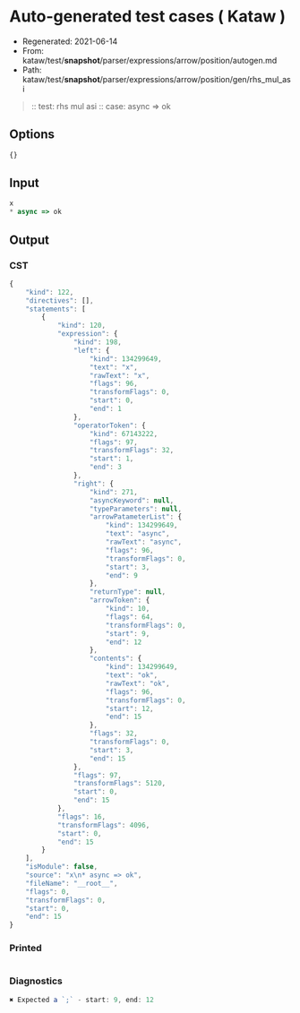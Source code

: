 # Auto-generated test cases ( Kataw )
- Regenerated: 2021-06-14
- From: kataw/test/__snapshot__/parser/expressions/arrow/position/autogen.md
- Path: kataw/test/__snapshot__/parser/expressions/arrow/position/gen/rhs_mul_asi
> :: test: rhs mul asi
> :: case: async => ok
## Options

`````js
{}
`````
## Input

`````js
x
* async => ok
`````
## Output

### CST

```javascript
{
    "kind": 122,
    "directives": [],
    "statements": [
        {
            "kind": 120,
            "expression": {
                "kind": 198,
                "left": {
                    "kind": 134299649,
                    "text": "x",
                    "rawText": "x",
                    "flags": 96,
                    "transformFlags": 0,
                    "start": 0,
                    "end": 1
                },
                "operatorToken": {
                    "kind": 67143222,
                    "flags": 97,
                    "transformFlags": 32,
                    "start": 1,
                    "end": 3
                },
                "right": {
                    "kind": 271,
                    "asyncKeyword": null,
                    "typeParameters": null,
                    "arrowPatameterList": {
                        "kind": 134299649,
                        "text": "async",
                        "rawText": "async",
                        "flags": 96,
                        "transformFlags": 0,
                        "start": 3,
                        "end": 9
                    },
                    "returnType": null,
                    "arrowToken": {
                        "kind": 10,
                        "flags": 64,
                        "transformFlags": 0,
                        "start": 9,
                        "end": 12
                    },
                    "contents": {
                        "kind": 134299649,
                        "text": "ok",
                        "rawText": "ok",
                        "flags": 96,
                        "transformFlags": 0,
                        "start": 12,
                        "end": 15
                    },
                    "flags": 32,
                    "transformFlags": 0,
                    "start": 3,
                    "end": 15
                },
                "flags": 97,
                "transformFlags": 5120,
                "start": 0,
                "end": 15
            },
            "flags": 16,
            "transformFlags": 4096,
            "start": 0,
            "end": 15
        }
    ],
    "isModule": false,
    "source": "x\n* async => ok",
    "fileName": "__root__",
    "flags": 0,
    "transformFlags": 0,
    "start": 0,
    "end": 15
}
```

### Printed

```javascript

```

### Diagnostics

```javascript
✖ Expected a `;` - start: 9, end: 12

```

